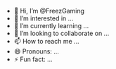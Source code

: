 - 👋 Hi, I’m @FreezGaming
- 👀 I’m interested in ...
- 🌱 I’m currently learning ...
- 💞️ I’m looking to collaborate on ...
- 📫 How to reach me ...
- 😄 Pronouns: ...
- ⚡ Fun fact: ...

<!---
FreezGaming/FreezGaming is a ✨ special ✨ repository because its `README.md` (this file) appears on your GitHub profile.
You can click the Preview link to take a look at your changes.
--->
